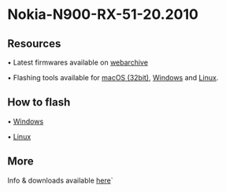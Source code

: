 # Nokia-N900-RX-51-20.2010

## Resources
• Latest firmwares available on [webarchive](http://web.archive.org/web/20131117073524/http://skeiron.org/tablets-dev/nokia_N900/)

• Flashing tools available for [macOS (32bit)](http://www.fladnag.net/downloads/telephone/n900/tools/MacFlasher_3.12.1.dmg), [Windows](http://www.fladnag.net/downloads/telephone/n900/tools/WinFlasher_3.12.1.exe) and [Linux](http://www.fladnag.net/downloads/telephone/n900/tools/maemo_flasher-3.5_2.5.2.2_i386.deb).

## How to flash
• [Windows](https://www.wikihow.com/Reset-a-Nokia-N900)

• [Linux](https://gist.github.com/svcavallar/8e7809de10eded30b2d510fcc9685963)

## More
Info & downloads available [here](https://gist.github.com/svcavallar/8e7809de10eded30b2d510fcc9685963)`
